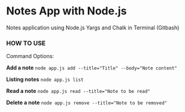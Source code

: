 # Notes App with Node.js

Notes application using Node.js Yargs and Chalk in Terminal (Gitbash)

### HOW TO USE
Command Options:

**Add a note**
`node app.js add --title="Title" --body="Note content"`

**Listing notes** 
`node app.js list`

**Read a note** 
`node app.js read --title="Note to be read"`

**Delete a note** 
`node app.js remove --title="Note to be removed"`
